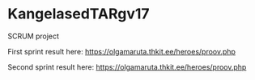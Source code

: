 # KangelasedTARgv17
SCRUM project

First sprint result here:
https://olgamaruta.thkit.ee/heroes/proov.php

Second sprint result here:
https://olgamaruta.thkit.ee/heroes/proov.php

